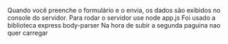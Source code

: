 Quando você preenche o formulário e o envia, os dados são exibidos no console do servidor.
Para rodar o servidor use node app.js
Foi usado a biblioteca express body-parser 
Na hora de subir a segunda paguina nao quer carregar